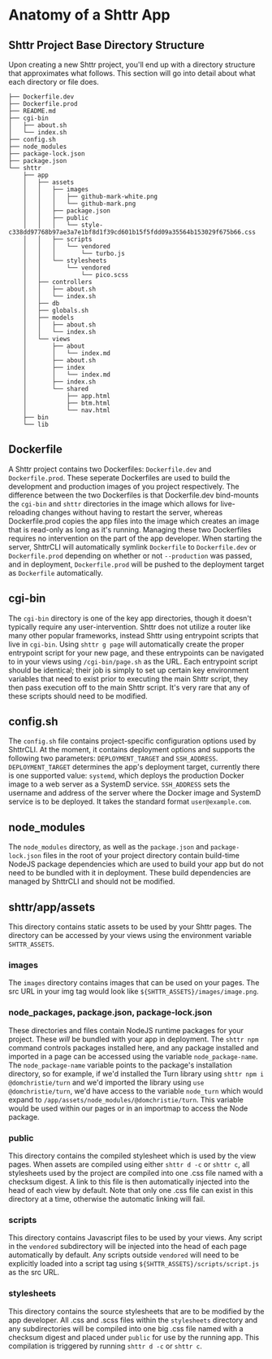 # Anatomy of a Shttr App

## Shttr Project Base Directory Structure

Upon creating a new Shttr project, you'll end up with a directory structure that approximates what follows.
This section will go into detail about what each directory or file does.

```
├── Dockerfile.dev
├── Dockerfile.prod
├── README.md
├── cgi-bin
│   ├── about.sh
│   └── index.sh
├── config.sh
├── node_modules
├── package-lock.json
├── package.json
└── shttr
    ├── app
    │   ├── assets
    │   │   ├── images
    │   │   │   ├── github-mark-white.png
    │   │   │   └── github-mark.png
    │   │   ├── package.json
    │   │   ├── public
    │   │   │   └── style-c338dd97768b97ae3a7e1bf8d1f39cd601b15f5fdd09a35564b153029f675b66.css
    │   │   ├── scripts
    │   │   │   └── vendored
    │   │   │       └── turbo.js
    │   │   └── stylesheets
    │   │       └── vendored
    │   │           └── pico.scss
    │   ├── controllers
    │   │   ├── about.sh
    │   │   └── index.sh
    │   ├── db
    │   ├── globals.sh
    │   ├── models
    │   │   ├── about.sh
    │   │   └── index.sh
    │   └── views
    │       ├── about
    │       │   └── index.md
    │       ├── about.sh
    │       ├── index
    │       │   └── index.md
    │       ├── index.sh
    │       └── shared
    │           ├── app.html
    │           ├── btm.html
    │           └── nav.html
    ├── bin
    └── lib
```

## Dockerfile

A Shttr project contains two Dockerfiles: `Dockerfile.dev` and `Dockerfile.prod`.
These seperate Dockerfiles are used to build the development and production images of you project respectively.
The difference between the two Dockerfiles is that Dockerfile.dev bind-mounts the `cgi-bin` and `shttr` directories in the image which allows for live-reloading changes without having to restart the server, whereas Dockerfile.prod copies the app files into the image which creates an image that is read-only as long as it's running.
Managing these two Dockerfiles requires no intervention on the part of the app developer.
When starting the server, ShttrCLI will automatically symlink `Dockerfile` to `Dockerfile.dev` or `Dockerfile.prod` depending on whether or not `--production` was passed, and in deployment, `Dockerfile.prod` will be pushed to the deployment target as `Dockerfile` automatically.

## cgi-bin

The `cgi-bin` directory is one of the key app directories, though it doesn't typically require any user-intervention.
Shttr does not utilize a router like many other popular frameworks, instead Shttr using entrypoint scripts that live in `cgi-bin`.
Using `shttr g page` will automatically create the proper entrypoint script for your new page, and these entrypoints can be navigated to in your views using `/cgi-bin/page.sh` as the URL.
Each entrypoint script should be identical; their job is simply to set up certain key environment variables that need to exist prior to executing the main Shttr script, they then pass execution off to the main Shttr script.
It's very rare that any of these scripts should need to be modified.

## config.sh

The `config.sh` file contains project-specific configuration options used by ShttrCLI.
At the moment, it contains deployment options and supports the following two parameters: `DEPLOYMENT_TARGET` and `SSH_ADDRESS`.
`DEPLOYMENT_TARGET` determines the app's deployment target, currently there is one supported value: `systemd`, which deploys the production Docker image to a web server as a SystemD service.
`SSH_ADDRESS` sets the username and address of the server where the Docker image and SystemD service is to be deployed.
It takes the standard format `user@example.com`.

## node_modules

The `node_modules` directory, as well as the `package.json` and `package-lock.json` files in the root of your project directory contain build-time NodeJS package dependencies which are used to build your app but do not need to be bundled with it in deployment.
These build dependencies are managed by ShttrCLI and should not be modified.

## shttr/app/assets

This directory contains static assets to be used by your Shttr pages.
The directory can be accessed by your views using the environment variable `SHTTR_ASSETS`.

### images

The `images` directory contains images that can be used on your pages.
The src URL in your img tag would look like `${SHTTR_ASSETS}/images/image.png`.

### node_packages, package.json, package-lock.json

These directories and files contain NodeJS runtime packages for your project.
These _will_ be bundled with your app in deployment.
The `shttr npm` command controls packages installed here, and any package installed and imported in a page can be accessed using the variable `node_package-name`.
The `node_package-name` variable points to the package's installation directory, so for example, if we'd installed the Turn library using `shttr npm i @domchristie/turn` and we'd imported the library using `use @domchristie/turn`, we'd have access to the variable `node_turn` which would expand to `/app/assets/node_modules/@domchristie/turn`.
This variable would be used within our pages or in an importmap to access the Node package.

### public

This directory contains the compiled stylesheet which is used by the view pages.
When assets are compiled using either `shttr d -c` or `shttr c`, all stylesheets used by the project are compiled into one .css file named with a checksum digest.
A link to this file is then automatically injected into the head of each view by default.
Note that only one .css file can exist in this directory at a time, otherwise the automatic linking will fail.

### scripts

This directory contains Javascript files to be used by your views.
Any script in the `vendored` subdirectory will be injected into the head of each page automatically by default.
Any scripts outside `vendored` will need to be explicitly loaded into a script tag using `${SHTTR_ASSETS}/scripts/script.js` as the src URL.

### stylesheets

This directory contains the source stylesheets that are to be modified by the app developer.
All .css and .scss files within the `stylesheets` directory and any subdirectories will be compiled into one big .css file named with a checksum digest and placed under `public` for use by the running app.
This compilation is triggered by running `shttr d -c` or `shttr c`.